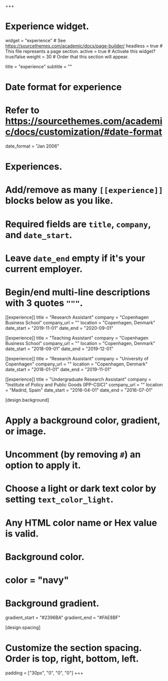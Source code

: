 +++
# Experience widget.
widget = "experience"  # See https://sourcethemes.com/academic/docs/page-builder/
headless = true  # This file represents a page section.
active = true  # Activate this widget? true/false
weight = 30  # Order that this section will appear.

title = "experience"
subtitle = ""

# Date format for experience
#   Refer to https://sourcethemes.com/academic/docs/customization/#date-format
date_format = "Jan 2006"

# Experiences.
#   Add/remove as many `[[experience]]` blocks below as you like.
#   Required fields are `title`, `company`, and `date_start`.
#   Leave `date_end` empty if it's your current employer.
#   Begin/end multi-line descriptions with 3 quotes `"""`.

[[experience]]
  title = "Research Assistant"
  company = "Copenhagen Business School"
  company_url = ""
  location = "Copenhagen, Denmark"
  date_start = "2019-11-01"
  date_end = "2020-09-01"

[[experience]]
  title = "Teaching Assistant"
  company = "Copenhagen Business School"
  company_url = ""
  location = "Copenhagen, Denmark"
  date_start = "2018-09-01"
  date_end = "2019-12-01"

[[experience]]
  title = "Research Assistant"
  company = "University of Copenhagen"
  company_url = ""
  location = "Copenhagen, Denmark"
  date_start = "2018-01-01"
  date_end = "2019-11-01"

[[experience]]
  title = "Undergraduate Research Assistant"
  company = "Institute of Policy and Public Goods (IPP-CSIC)"
  company_url = ""
  location = "Madrid, Spain"
  date_start = "2016-04-01"
  date_end = "2016-07-01"


[design.background]
  # Apply a background color, gradient, or image.
  #   Uncomment (by removing `#`) an option to apply it.
  #   Choose a light or dark text color by setting `text_color_light`.
  #   Any HTML color name or Hex value is valid.

  # Background color.
  # color = "navy"

  # Background gradient.
  gradient_start = "#2396BA"
  gradient_end = "#FAE8BF"

[design.spacing]
  # Customize the section spacing. Order is top, right, bottom, left.
  padding = ["30px", "0", "0", "0"]
+++
